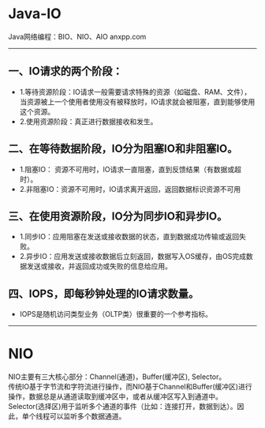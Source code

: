 # Java-IO
Java网络编程：BIO、NIO、AIO
anxpp.com

---
## 一、IO请求的两个阶段：
- 1.等待资源阶段：IO请求一般需要请求特殊的资源（如磁盘、RAM、文件），当资源被上一个使用者使用没有被释放时，IO请求就会被阻塞，直到能够使用这个资源。
- 2.使用资源阶段：真正进行数据接收和发生。

## 二、在等待数据阶段，IO分为阻塞IO和非阻塞IO。
- 1.阻塞IO： 资源不可用时，IO请求一直阻塞，直到反馈结果（有数据或超时）。
- 2.非阻塞IO：资源不可用时，IO请求离开返回，返回数据标识资源不可用

## 三、在使用资源阶段，IO分为同步IO和异步IO。
- 1.同步IO：应用阻塞在发送或接收数据的状态，直到数据成功传输或返回失败。
- 2.异步IO：应用发送或接收数据后立刻返回，数据写入OS缓存，由OS完成数据发送或接收，并返回成功或失败的信息给应用。

## 四、IOPS，即每秒钟处理的IO请求数量。
- IOPS是随机访问类型业务（OLTP类）很重要的一个参考指标。

---
# NIO
NIO主要有三大核心部分：Channel(通道)，Buffer(缓冲区), Selector。<br>
传统IO基于字节流和字符流进行操作，而NIO基于Channel和Buffer(缓冲区)进行操作，数据总是从通道读取到缓冲区中，或者从缓冲区写入到通道中。<br>
Selector(选择区)用于监听多个通道的事件（比如：连接打开，数据到达）。因此，单个线程可以监听多个数据通道。
